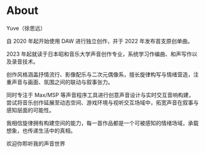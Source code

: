 # About

Yuve（徐思远）

自 2020 年起开始使用 DAW 进行独立创作，并于 2022 年发布首支原创单曲。

​2023 年起就读于日本昭和音乐大学声音创作专业，系统学习作编曲、和声写作以及录音技术。

创作风格涵盖抒情流行、影像配乐与二次元偶像系，擅长旋律构写与情绪营造，注重声音与画面、氛围之间的联动与叙事张力。

​同时专注于 Max/MSP 等声音程序工具进行创意声音设计与实时交互音响构建，尝试将音乐创作延展至动态空间、游戏环境与视听交互场域中，拓宽声音在叙事与感知层面的可能性。

我相信旋律拥有构建空间的能力，每一首作品都是一个可被感知的情绪场域，承载想象，也传递生活中的真相。

欢迎你聆听我的声音世界
